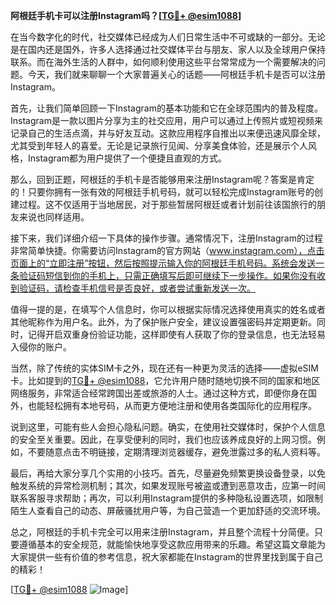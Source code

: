 **阿根廷手机卡可以注册Instagram吗？[[TG💪+ @esim1088](https://t.me/s/esim1088)]**

在当今数字化的时代，社交媒体已经成为人们日常生活中不可或缺的一部分。无论是在国内还是国外，许多人选择通过社交媒体平台与朋友、家人以及全球用户保持联系。而在海外生活的人群中，如何顺利使用这些平台常常成为一个需要解决的问题。今天，我们就来聊聊一个大家普遍关心的话题——阿根廷手机卡是否可以注册Instagram。

首先，让我们简单回顾一下Instagram的基本功能和它在全球范围内的普及程度。Instagram是一款以图片分享为主的社交应用，用户可以通过上传照片或短视频来记录自己的生活点滴，并与好友互动。这款应用程序自推出以来便迅速风靡全球，尤其受到年轻人的喜爱。无论是记录旅行见闻、分享美食体验，还是展示个人风格，Instagram都为用户提供了一个便捷且直观的方式。

那么，回到正题，阿根廷的手机卡是否能够用来注册Instagram呢？答案是肯定的！只要你拥有一张有效的阿根廷手机号码，就可以轻松完成Instagram账号的创建过程。这不仅适用于当地居民，对于那些暂居阿根廷或者计划前往该国旅行的朋友来说也同样适用。

接下来，我们详细介绍一下具体的操作步骤。通常情况下，注册Instagram的过程非常简单快捷。你需要访问Instagram的官方网站（www.instagram.com），点击页面上的“立即注册”按钮，然后按照提示输入你的阿根廷手机号码。系统会发送一条验证码短信到你的手机上，只需正确填写后即可继续下一步操作。如果你没有收到验证码，请检查手机信号是否良好，或者尝试重新发送一次。

值得一提的是，在填写个人信息时，你可以根据实际情况选择使用真实的姓名或者其他昵称作为用户名。此外，为了保护账户安全，建议设置强密码并定期更新。同时，记得开启双重身份验证功能，这样即使有人获取了你的登录信息，也无法轻易入侵你的账户。

当然，除了传统的实体SIM卡之外，现在还有一种更为灵活的选择——虚拟eSIM卡。比如提到的[TG💪+ @esim1088](https://t.me/s/esim1088)，它允许用户随时随地切换不同的国家和地区网络服务，非常适合经常跨国出差或旅游的人士。通过这种方式，即便你身在国外，也能轻松拥有本地号码，从而更方便地注册和使用各类国际化的应用程序。

说到这里，可能有些人会担心隐私问题。确实，在使用社交媒体时，保护个人信息的安全至关重要。因此，在享受便利的同时，我们也应该养成良好的上网习惯。例如，不要随意点击不明链接，定期清理浏览器缓存，避免泄露过多的私人资料等。

最后，再给大家分享几个实用的小技巧。首先，尽量避免频繁更换设备登录，以免触发系统的异常检测机制；其次，如果发现账号被盗或遭到恶意攻击，应第一时间联系客服寻求帮助；再次，可以利用Instagram提供的多种隐私设置选项，如限制陌生人查看自己的动态、屏蔽骚扰用户等，为自己营造一个更加舒适的交流环境。

总之，阿根廷的手机卡完全可以用来注册Instagram，并且整个流程十分简便。只要遵循基本的安全规范，就能愉快地享受这款应用带来的乐趣。希望这篇文章能为大家提供一些有价值的参考信息，祝大家都能在Instagram的世界里找到属于自己的精彩！

[[TG💪+ @esim1088](https://t.me/s/esim1088) ![Image](https://i.postimg.cc/4NQfJmqS/Snipaste-2025-05-13-00-14-12.png)]